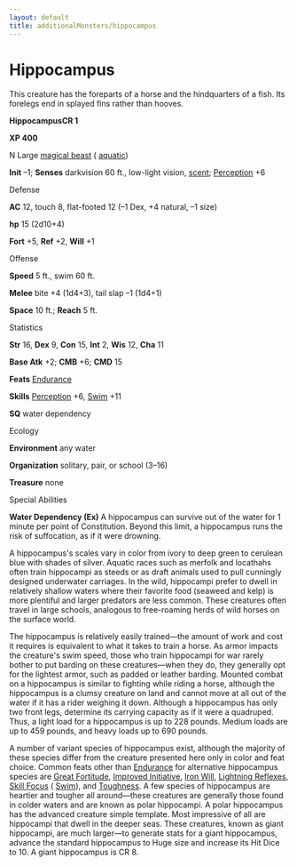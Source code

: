 ```yaml
---
layout: default
title: additionalMonsters/hippocampus
---
```

# Hippocampus

This creature has the foreparts of a horse and the hindquarters of a fish. Its forelegs end in splayed fins rather than hooves.

**HippocampusCR 1**

**XP 400**

N Large [magical beast](monsters/creatureTypes#_magical-beast) ( [aquatic](monsters/creatureTypes#_aquatic-subtype))

**Init** –1; **Senses** darkvision 60 ft., low-light vision, [scent](monsters/universalMonsterRules#_scent); [Perception](additionalMonsters/../skills/perception#_perception) +6

Defense

**AC** 12, touch 8, flat-footed 12 (–1 Dex, +4 natural, –1 size)

**hp** 15 (2d10+4)

**Fort** +5, **Ref** +2, **Will** +1

Offense

**Speed** 5 ft., swim 60 ft.

**Melee** bite +4 (1d4+3), tail slap –1 (1d4+1)

**Space** 10 ft.; **Reach** 5 ft.

Statistics

**Str** 16, **Dex** 9, **Con** 15, **Int** 2, **Wis** 12, **Cha** 11

**Base Atk** +2; **CMB** +6; **CMD** 15

**Feats** [Endurance](additionalMonsters/../feats#_endurance)

**Skills** [Perception](additionalMonsters/../skills/perception#_perception) +6, [Swim](additionalMonsters/../skills/swim#_swim) +11

**SQ** water dependency

Ecology

**Environment** any water

**Organization** solitary, pair, or school (3–16)

**Treasure** none

Special Abilities

**Water Dependency (Ex)** A hippocampus can survive out of the water for 1 minute per point of Constitution. Beyond this limit, a hippocampus runs the risk of suffocation, as if it were drowning.

A hippocampus's scales vary in color from ivory to deep green to cerulean blue with shades of silver. Aquatic races such as merfolk and locathahs often train hippocampi as steeds or as draft animals used to pull cunningly designed underwater carriages. In the wild, hippocampi prefer to dwell in relatively shallow waters where their favorite food (seaweed and kelp) is more plentiful and larger predators are less common. These creatures often travel in large schools, analogous to free-roaming herds of wild horses on the surface world.

The hippocampus is relatively easily trained—the amount of work and cost it requires is equivalent to what it takes to train a horse. As armor impacts the creature's swim speed, those who train hippocampi for war rarely bother to put barding on these creatures—when they do, they generally opt for the lightest armor, such as padded or leather barding. Mounted combat on a hippocampus is similar to fighting while riding a horse, although the hippocampus is a clumsy creature on land and cannot move at all out of the water if it has a rider weighing it down. Although a hippocampus has only two front legs, determine its carrying capacity as if it were a quadruped. Thus, a light load for a hippocampus is up to 228 pounds. Medium loads are up to 459 pounds, and heavy loads up to 690 pounds.

A number of variant species of hippocampus exist, although the majority of these species differ from the creature presented here only in color and feat choice. Common feats other than [Endurance](additionalMonsters/../feats#_endurance) for alternative hippocampus species are [Great Fortitude](additionalMonsters/../feats#_great-fortitude), [Improved Initiative](additionalMonsters/../feats#_improved-initiative), [Iron Will](additionalMonsters/../feats#_iron-will), [Lightning Reflexes](additionalMonsters/../feats#_lightning-reflexes), [Skill Focus](additionalMonsters/../feats#_skill-focus) ( [Swim](additionalMonsters/../skills/swim#_swim)), and [Toughness](additionalMonsters/../feats#_toughness). A few species of hippocampus are heartier and tougher all around—these creatures are generally those found in colder waters and are known as polar hippocampi. A polar hippocampus has the advanced creature simple template. Most impressive of all are hippocampi that dwell in the deeper seas. These creatures, known as giant hippocampi, are much larger—to generate stats for a giant hippocampus, advance the standard hippocampus to Huge size and increase its Hit Dice to 10. A giant hippocampus is CR 8.

